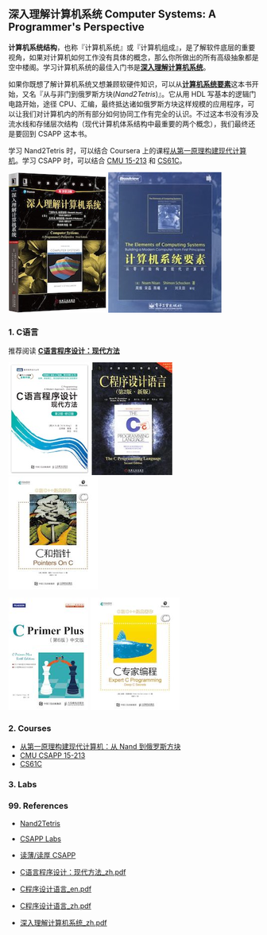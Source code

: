 ## 深入理解计算机系统 Computer Systems: A Programmer's Perspective

**计算机系统结构**，也称『计算机系统』或『计算机组成』，是了解软件底层的重要视角，如果对计算机如何工作没有具体的概念，那么你所做出的所有高级抽象都是空中楼阁。学习计算机系统的最佳入门书是[**深入理解计算机系统**](https://book.douban.com/subject/27000879/)。

如果你既想了解计算机系统又想兼顾软硬件知识，可以从[**计算机系统要素**](https://book.douban.com/subject/1998341/)这本书开始，又名『从与非门到俄罗斯方块(_Nand2Tetris_)』。它从用 HDL 写基本的逻辑门电路开始，途径 CPU、汇编，最终抵达诸如俄罗斯方块这样规模的应用程序，可以让我们对计算机内的所有部分如何协同工作有完全的认识。不过这本书没有涉及流水线和存储层次结构（现代计算机体系结构中最重要的两个概念），我们最终还是要回到 CSAPP 这本书。

学习 Nand2Tetris 时，可以结合 Coursera 上的课程[从第一原理构建现代计算机](https://www.coursera.org/learn/build-a-computer)。学习 CSAPP 时，可以结合 [CMU 15-213](https://www.cs.cmu.edu/~213/) 和 [CS61C](http://inst.eecs.berkeley.edu/~cs61c/sp15/)。

[![](__Resources/CSAPP.jpg)](https://book.douban.com/subject/26344642/) [![](__Resources/ComputerSystem.jpg)](https://book.douban.com/subject/1998341/)

### 1. C语言

推荐阅读 [**C语言程序设计：现代方法**](https://book.douban.com/subject/35503091/)


[![](__Resources/C_1.jpg)](https://book.douban.com/subject/35503091/) [![](__Resources/C_2.jpg)](https://book.douban.com/subject/33400767/) [![](__Resources/C_3.jpg)](https://book.douban.com/subject/35216781/) 

[![](__Resources/C_4.jpg)](https://book.douban.com/subject/26792521/) [![](__Resources/C_5.jpg)](https://book.douban.com/subject/35218533/)

### 2. Courses

- [从第一原理构建现代计算机：从 Nand 到俄罗斯方块](https://www.coursera.org/learn/build-a-computer)
- [CMU CSAPP 15-213](https://www.youtube.com/playlist?list=PL22J-I2Pi-Gf0s1CGDVtt4vuvlyjLxfem)
- [CS61C](https://archive.org/details/ucberkeley-webcast-PL-XXv-cvA_iCl2-D-FS5mk0jFF6cYSJs_)

### 3. Labs



### 99. References

- [Nand2Tetris](https://www.nand2tetris.org/)
- [CSAPP Labs](http://csapp.cs.cmu.edu/3e/labs.html)
- [读薄/读厚 CSAPP](https://wdxtub.com/work/)

- [C语言程序设计：现代方法_zh.pdf](__Resources/Books/CProgramming_AModernApproach.pdf)
- [C程序设计语言_en.pdf](__Resources/Books/The_C_Programming_Language_2.pdf)
- [C程序设计语言_zh.pdf](__Resources/Books/The_C_Programming_Language_2_zh.pdf)
- [深入理解计算机系统_zh.pdf](__Resources/Books/CSAPP.pdf)